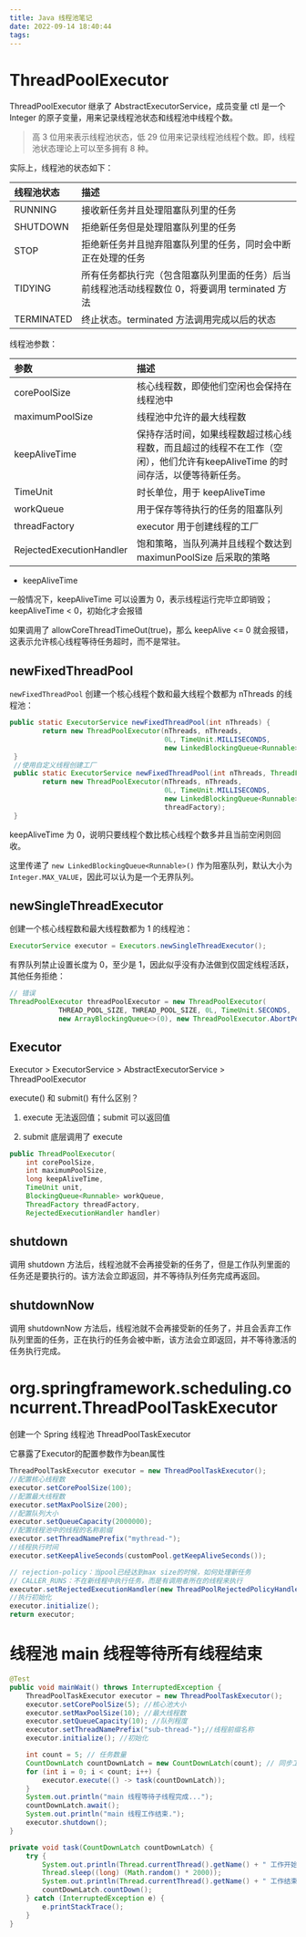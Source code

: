 ```yaml
---
title: Java 线程池笔记
date: 2022-09-14 18:40:44
tags:
---
```



# ThreadPoolExecutor
ThreadPoolExecutor 继承了 AbstractExecutorService，成员变量 ctl 是一个 Integer 的原子变量，用来记录线程池状态和线程池中线程个数。

> 高 3 位用来表示线程池状态，低 29 位用来记录线程池线程个数。即，线程池状态理论上可以至多拥有 8 种。

实际上，线程池的状态如下：

|线程池状态|描述|
|:-|:-|
|RUNNING|接收新任务并且处理阻塞队列里的任务|
|SHUTDOWN|拒绝新任务但是处理阻塞队列里的任务|
|STOP|拒绝新任务并且抛弃阻塞队列里的任务，同时会中断正在处理的任务|
|TIDYING|所有任务都执行完（包含阻塞队列里面的任务）后当前线程池活动线程数位 0，将要调用 terminated 方法|
|TERMINATED|终止状态。terminated 方法调用完成以后的状态|

线程池参数：

|参数|描述|
|:-|:-|
|corePoolSize|核心线程数，即使他们空闲也会保持在线程池中|
|maximumPoolSize|线程池中允许的最大线程数|
|keepAliveTime|保持存活时间，如果线程数超过核心线程数，而且超过的线程不在工作（空闲），他们允许有keepAliveTime 的时间存活，以便等待新任务。| 
|TimeUnit|时长单位，用于 keepAliveTime|
|workQueue|用于保存等待执行的任务的阻塞队列|
|threadFactory|executor 用于创建线程的工厂|
|RejectedExecutionHandler|饱和策略，当队列满并且线程个数达到 maximunPoolSize 后采取的策略|


- keepAliveTime

一般情况下，keepAliveTime 可以设置为 0，表示线程运行完毕立即销毁；keepAliveTime < 0，初始化才会报错

如果调用了 allowCoreThreadTimeOut(true)，那么 keepAlive <= 0 就会报错，这表示允许核心线程等待任务超时，而不是常驻。



## newFixedThreadPool

`newFixedThreadPool` 创建一个核心线程个数和最大线程个数都为 nThreads 的线程池：

```java
public static ExecutorService newFixedThreadPool(int nThreads) {
        return new ThreadPoolExecutor(nThreads, nThreads,
                                      0L, TimeUnit.MILLISECONDS,
                                      new LinkedBlockingQueue<Runnable>());
 }
 //使用自定义线程创建工厂
 public static ExecutorService newFixedThreadPool(int nThreads, ThreadFactory threadFactory) {
        return new ThreadPoolExecutor(nThreads, nThreads,
                                      0L, TimeUnit.MILLISECONDS,
                                      new LinkedBlockingQueue<Runnable>(),
                                      threadFactory);
 }
```

keepAliveTime 为 0，说明只要线程个数比核心线程个数多并且当前空闲则回收。

这里传递了 `new LinkedBlockingQueue<Runnable>()` 作为阻塞队列，默认大小为 `Integer.MAX_VALUE`，因此可以认为是一个无界队列。


## newSingleThreadExecutor

创建一个核心线程数和最大线程数都为 1 的线程池：

```java
ExecutorService executor = Executors.newSingleThreadExecutor();
```


有界队列禁止设置长度为 0，至少是 1，因此似乎没有办法做到仅固定线程活跃，其他任务拒绝：

```java
// 错误
ThreadPoolExecutor threadPoolExecutor = new ThreadPoolExecutor(
            THREAD_POOL_SIZE, THREAD_POOL_SIZE, 0L, TimeUnit.SECONDS,
            new ArrayBlockingQueue<>(0), new ThreadPoolExecutor.AbortPolicy());
```




## Executor
Executor > ExecutorService > AbstractExecutorService > ThreadPoolExecutor

execute() 和 submit() 有什么区别？

1. execute 无法返回值；submit 可以返回值

2. submit 底层调用了 execute

```java
public ThreadPoolExecutor(
	int corePoolSize,
	int maximumPoolSize,
	long keepAliveTime,
	TimeUnit unit,
	BlockingQueue<Runnable> workQueue,
	ThreadFactory threadFactory,
	RejectedExecutionHandler handler)
```
## shutdown
调用 shutdown 方法后，线程池就不会再接受新的任务了，但是工作队列里面的任务还是要执行的。该方法会立即返回，并不等待队列任务完成再返回。

## shutdownNow
调用 shutdownNow 方法后，线程池就不会再接受新的任务了，并且会丢弃工作队列里面的任务，正在执行的任务会被中断，该方法会立即返回，并不等待激活的任务执行完成。


# org.springframework.scheduling.concurrent.ThreadPoolTaskExecutor

创建一个 Spring 线程池 ThreadPoolTaskExecutor

它暴露了Executor的配置参数作为bean属性

```java
ThreadPoolTaskExecutor executor = new ThreadPoolTaskExecutor();
//配置核心线程数
executor.setCorePoolSize(100);
//配置最大线程数
executor.setMaxPoolSize(200);
//配置队列大小
executor.setQueueCapacity(2000000);
//配置线程池中的线程的名称前缀
executor.setThreadNamePrefix("mythread-");
//线程执行时间
executor.setKeepAliveSeconds(customPool.getKeepAliveSeconds());

// rejection-policy：当pool已经达到max size的时候，如何处理新任务
// CALLER_RUNS：不在新线程中执行任务，而是有调用者所在的线程来执行
executor.setRejectedExecutionHandler(new ThreadPoolRejectedPolicyHandler());
//执行初始化
executor.initialize();
return executor;
```


# 线程池 main 线程等待所有线程结束

```java
@Test
public void mainWait() throws InterruptedException {
    ThreadPoolTaskExecutor executor = new ThreadPoolTaskExecutor();
    executor.setCorePoolSize(5); //核心池大小
    executor.setMaxPoolSize(10); //最大线程数
    executor.setQueueCapacity(10); //队列程度
    executor.setThreadNamePrefix("sub-thread-");//线程前缀名称
    executor.initialize(); //初始化

    int count = 5; // 任务数量
    CountDownLatch countDownLatch = new CountDownLatch(count); // 同步工具
    for (int i = 0; i < count; i++) {
        executor.execute(() -> task(countDownLatch));
    }
    System.out.println("main 线程等待子线程完成...");
    countDownLatch.await();
    System.out.println("main 线程工作结束.");
    executor.shutdown();
}

private void task(CountDownLatch countDownLatch) {
    try {
        System.out.println(Thread.currentThread().getName() + " 工作开始！");
        Thread.sleep((long) (Math.random() * 2000));
        System.out.println(Thread.currentThread().getName() + " 工作结束！");
        countDownLatch.countDown();
    } catch (InterruptedException e) {
        e.printStackTrace();
    }
}
```